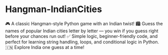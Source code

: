 # Hangman-IndianCities
🎮 A classic Hangman-style Python game with an Indian twist! 🏙️ Guess the names of popular Indian cities letter by letter — you win if you guess right before your chances run out! ✅ Simple logic, beginner-friendly code, and perfect for learning string handling, loops, and conditional logic in Python. 🇮🇳 Explore India one guess at a time!
